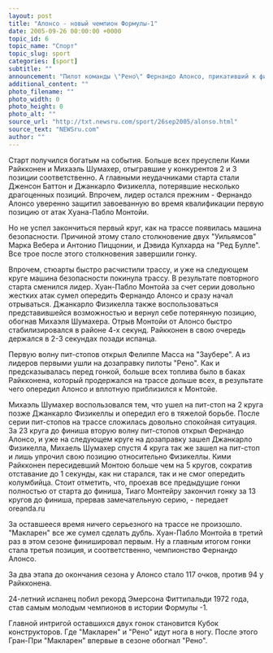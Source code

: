 ```yaml
---
layout: post
title: "Алонсо - новый чемпион Формулы-1"
date: 2005-09-26 00:00:00 +0000
topic_id: 6
topic_name: "Спорт"
topic_slug: sport
categories: [sport]
subtitle: ""
announcement: "Пилот команды \"Рено\" Фернандо Алонсо, прикативший к финишу Гран-при Бразилии третьим, не пропустил вперед себя главного конкурента из \"Макларена\" Кими Райкконена и стал самым молодым чемпионом мира."
additional_content: ""
photo_filename: ""
photo_width: 0
photo_height: 0
photo_alt: ""
source_url: "http://txt.newsru.com/sport/26sep2005/alonso.html"
source_text: "NEWSru.com"
author: ""
---
```

Старт получился богатым на события. Больше всех преуспели Кими Райкконен и Михаэль Шумахер, отыгравшие у конкурентов 2 и 3 позиции соответственно. А главными неудачниками старта стали Дженсон Баттон и Джанкарло Физикелла, потерявшие несколько драгоценных позиций. Впрочем, лидер остался прежним - Фернандо Алонсо уверенно защитил завоеванную во время квалификации первую позицию от атак Хуана-Пабло Монтойи.

Но не успел закончиться первый круг, как на трассе появилась машина безопасности. Причиной этому стало столкновение двух "Уильямсов" Марка Вебера и Антонио Пиццонии, и Дэвида Кулхарда на "Ред Булле". Все трое после этого столкновения завершили гонку.

Впрочем, стюарты быстро расчистили трассу, и уже на следующем круге машина безопасности покинула трассу. В результате повторного старта сменился лидер. Хуан-Пабло Монтойа за счет серии довольно жестких атак сумел опередить Фернандо Алонсо и сразу начал отрываться. Джанкарло Физикелла также воспользоваться представившейся возможностью и вернул себе потерянную позицию, обогнав Михаэля Шумахера. Отрыв Монтойи от Алонсо быстро стабилизировался в районе 4-х секунд. Райкконен в свою очередь держался в 2-3 секундах позади испанца.

Первую волну пит-стопов открыл Фелиппе Масса на "Заубере". А из лидеров первыми ушли на дозаправку пилоты "Рено". Как и предсказывалась перед гонкой, больше всех топлива было в баках Райкконена, который продержался на трассе дольше всех, в результате чего опередил Алонсо и вплотную приблизился к Монтойе.

Михаэль Шумахер воспользовался тем, что ушел на пит-стоп на 2 круга позже Джанкарло Физикеллы и опередил его в тяжелой борьбе. После серии пит-стопов на трассе сложилась довольно спокойная ситуация. За 23 круга до финиша вторую волну пит-стопов открыл Фернандо Алонсо, и уже на следующем круге на дозаправку зашел Джанкарло Физикелла, Михаель Шумахер спустя 4 круга так же зашел на пит-стоп и лишь упрочил свою позицию относительно Физикеллы. Кими Райкконен пересидевший Монтою больше чем на 5 кругов, сократив отставание до 1 секунды, как ни старался, так и не смог опередить колумбийца. Стоит отметить, что, проехав все предыдущие гонки полностью от старта до финиша, Тиаго Монтейру закончил гонку за 13 кругов до финиша, прервав замечательную серию, - передает oreanda.ru

За оставшееся время ничего серьезного на трассе не произошло. "Макларен" все же сумел сделать дубль. Хуан-Пабло Монтойа в третий раз в этом сезоне финишировал первым. Ну а главным итогом гонки стала третья позиция, и соответственно, чемпионство Фернандо Алонсо.

За два этапа до окончания сезона у Алонсо стало 117 очков, против 94 у Райкконена.

24-летний испанец побил рекорд Эмерсона Фиттипальди 1972 года, став самым молодым чемпионов в истории Формулы -1.

Главной интригой оставшихся двух гонок становится Кубок конструкторов. Где "Макларен" и "Рено" идут нога в ногу. После этого Гран-При "Макларен" впервые в сезоне обогнал "Рено".
